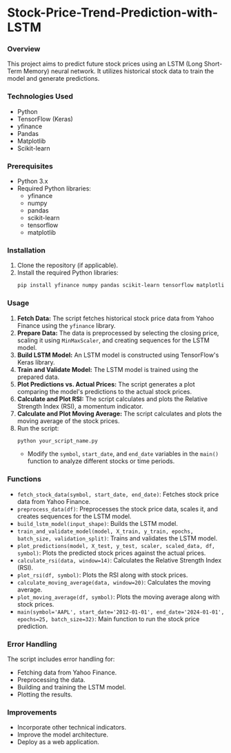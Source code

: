 # Stock-Price-Trend-Prediction-with-LSTM
### Overview
This project aims to predict future stock prices using an LSTM (Long Short-Term Memory) neural network. It utilizes historical stock data to train the model and generate predictions.

### Technologies Used
* Python
* TensorFlow (Keras)
* yfinance
* Pandas
* Matplotlib
* Scikit-learn

### Prerequisites
* Python 3.x
* Required Python libraries:
    * yfinance
    * numpy
    * pandas
    * scikit-learn
    * tensorflow
    * matplotlib

### Installation

1.  Clone the repository (if applicable).
2.  Install the required Python libraries:
    ```bash
    pip install yfinance numpy pandas scikit-learn tensorflow matplotlib
    ```

### Usage

1.  **Fetch Data:** The script fetches historical stock price data from Yahoo Finance using the `yfinance` library.
2.  **Prepare Data:** The data is preprocessed by selecting the closing price, scaling it using `MinMaxScaler`, and creating sequences for the LSTM model.
3.  **Build LSTM Model:** An LSTM model is constructed using TensorFlow's Keras library.
4.  **Train and Validate Model:** The LSTM model is trained using the prepared data.
5.  **Plot Predictions vs. Actual Prices:** The script generates a plot comparing the model's predictions to the actual stock prices.
6.  **Calculate and Plot RSI:** The script calculates and plots the Relative Strength Index (RSI), a momentum indicator.
7.  **Calculate and Plot Moving Average:** The script calculates and plots the moving average of the stock prices.
8.  Run the script:
    ```bash
    python your_script_name.py
    ```
    * Modify the `symbol`, `start_date`, and `end_date` variables in the `main()` function to analyze different stocks or time periods.

### Functions

* `fetch_stock_data(symbol, start_date, end_date)`: Fetches stock price data from Yahoo Finance.
* `preprocess_data(df)`: Preprocesses the stock price data, scales it, and creates sequences for the LSTM model.
* `build_lstm_model(input_shape)`: Builds the LSTM model.
* `train_and_validate_model(model, X_train, y_train, epochs, batch_size, validation_split)`: Trains and validates the LSTM model.
* `plot_predictions(model, X_test, y_test, scaler, scaled_data, df, symbol)`: Plots the predicted stock prices against the actual prices.
* `calculate_rsi(data, window=14)`: Calculates the Relative Strength Index (RSI).
* `plot_rsi(df, symbol)`: Plots the RSI along with stock prices.
* `calculate_moving_average(data, window=20)`: Calculates the moving average.
* `plot_moving_average(df, symbol)`: Plots the moving average along with stock prices.
* `main(symbol='AAPL', start_date='2012-01-01', end_date='2024-01-01', epochs=25, batch_size=32)`: Main function to run the stock price prediction.

### Error Handling
The script includes error handling for:
* Fetching data from Yahoo Finance.
* Preprocessing the data.
* Building and training the LSTM model.
* Plotting the results.

### Improvements
* Incorporate other technical indicators.
* Improve the model architecture.
* Deploy as a web application.
